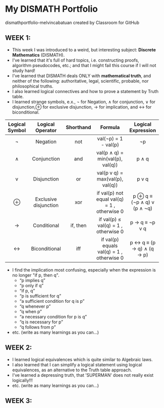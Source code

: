 # My DISMATH Portfolio

dismathportfolio-melvincabatuan created by Classroom for GitHub


## WEEK 1:

- This week I was introduced to a weird, but interesting subject: **Discrete Mathematics** (DISMATH).
- I've learned that it's full of hard topics, i.e. constructing proofs, algorithm pseudocodes, etc.; and that I might fail this course if I will not study hard!
- I've learned that DISMATH deals ONLY with **mathematical truth**, and neither of the following: authoritative, legal, scientific, probable, nor philosophical truths.
- I also learned logical connectives and how to prove a statement by Truth table. 
- I learned strange symbols, e.x., ¬ for Negation, ∧ for conjunction, ∨ for disjunction,⊕ for exclusive disjunction,  →
 for implication, and ↔ for biconditional.

| Logical Symbol  |  Logical Operator | Shorthand | Formula | Logical Expression |
| :-----: |:-------:|:-----:| :-------: | :-------: |
| ¬ |Negation | not | val(¬p) = 1 - val(p) | ¬p |
| ∧ | Conjunction | and | val(p ∧ q) = min(val(p), val(q)) | p ∧ q |
| v | Disjunction | or | val(p v q) = max(val(p), val(q)) | p v q |
| ⊕ | Exclusive disjunction | xor | if val(p)  not equal val(q) = 1 , otherwise  0|  p ⊕ q  ≡ (¬p ∧ q) v (p ∧ ¬q) |
| → | Conditional | if, then | if val(p)  ≤ val(q) = 1 , otherwise  0  | p → q ≡  ¬p v q |
| ↔ | Biconditional | iff | if val(p) equals val(q) = 1 , otherwise  0 |  p ↔ q ≡ (p → q) ∧ (q → p) |

- I find the implication most confusing, especially when the expression is no longer "if p, then q".
    - “p implies q”
    - “p only if q”
    - “if p, q”
    - “p is sufficient for q”
    - “a sufficient condition for q is p”
    - “q whenever p”
    - “q when p”
    - “a necessary condition for p is q”
    - “q is necessary for p”
    - “q follows from p”
- etc. (write as many learnings as you can...)


## WEEK 2:

- I learned logical equivalences which is quite similar to Algebraic laws.
- I also learned that I can simplify a logical statement using logical equivalences, as an alternative to the Truth table approach.
- I've learned a depressing truth, that 'SUPERMAN' does not really exist logically!!! 
- etc. (write as many learnings as you can...)

## WEEK 3:
